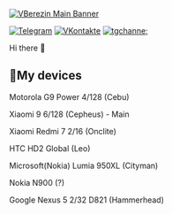 [![VBerezin Main Banner](./assets/HiPrivBanner.png)](https://vk.com/hiprivsid)

[![Telegram](https://img.shields.io/badge/satorisama-Telegram-blue)](https://t.me/satorisama)
[![VKontakte](https://img.shields.io/badge/hiprivsid-VKontakte-blue)](https://vk.com/hiprivsid)
[![tgchanne;](https://img.shields.io/badge/my_litte_blog-Telegram-blue)](https://t.me/hardwarebloghiprivsid)

Hi there 👋

## 📱My devices

Motorola G9 Power 4/128 (Cebu)

Xiaomi 9 6/128 (Cepheus) - Main

Xiaomi Redmi 7 2/16 (Onclite)

HTC HD2 Global (Leo)

Microsoft(Nokia) Lumia 950XL (Cityman)

Nokia N900 (?)

Google Nexus 5 2/32 D821 (Hammerhead)
